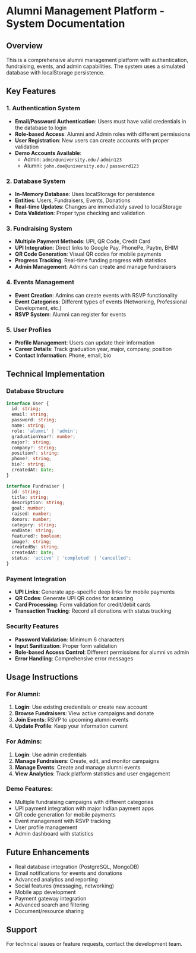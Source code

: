 # Alumni Management Platform - System Documentation

## Overview
This is a comprehensive alumni management platform with authentication, fundraising, events, and admin capabilities. The system uses a simulated database with localStorage persistence.

## Key Features

### 1. Authentication System
- **Email/Password Authentication**: Users must have valid credentials in the database to login
- **Role-based Access**: Alumni and Admin roles with different permissions
- **User Registration**: New users can create accounts with proper validation
- **Demo Accounts Available**:
  - Admin: `admin@university.edu` / `admin123`
  - Alumni: `john.doe@university.edu` / `password123`

### 2. Database System
- **In-Memory Database**: Uses localStorage for persistence
- **Entities**: Users, Fundraisers, Events, Donations
- **Real-time Updates**: Changes are immediately saved to localStorage
- **Data Validation**: Proper type checking and validation

### 3. Fundraising System
- **Multiple Payment Methods**: UPI, QR Code, Credit Card
- **UPI Integration**: Direct links to Google Pay, PhonePe, Paytm, BHIM
- **QR Code Generation**: Visual QR codes for mobile payments
- **Progress Tracking**: Real-time funding progress with statistics
- **Admin Management**: Admins can create and manage fundraisers

### 4. Events Management
- **Event Creation**: Admins can create events with RSVP functionality
- **Event Categories**: Different types of events (Networking, Professional Development, etc.)
- **RSVP System**: Alumni can register for events

### 5. User Profiles
- **Profile Management**: Users can update their information
- **Career Details**: Track graduation year, major, company, position
- **Contact Information**: Phone, email, bio

## Technical Implementation

### Database Structure
```typescript
interface User {
  id: string;
  email: string;
  password: string;
  name: string;
  role: 'alumni' | 'admin';
  graduationYear?: number;
  major?: string;
  company?: string;
  position?: string;
  phone?: string;
  bio?: string;
  createdAt: Date;
}

interface Fundraiser {
  id: string;
  title: string;
  description: string;
  goal: number;
  raised: number;
  donors: number;
  category: string;
  endDate: string;
  featured?: boolean;
  image?: string;
  createdBy: string;
  createdAt: Date;
  status: 'active' | 'completed' | 'cancelled';
}
```

### Payment Integration
- **UPI Links**: Generate app-specific deep links for mobile payments
- **QR Codes**: Generate UPI QR codes for scanning
- **Card Processing**: Form validation for credit/debit cards
- **Transaction Tracking**: Record all donations with status tracking

### Security Features
- **Password Validation**: Minimum 6 characters
- **Input Sanitization**: Proper form validation
- **Role-based Access Control**: Different permissions for alumni vs admin
- **Error Handling**: Comprehensive error messages

## Usage Instructions

### For Alumni:
1. **Login**: Use existing credentials or create new account
2. **Browse Fundraisers**: View active campaigns and donate
3. **Join Events**: RSVP to upcoming alumni events
4. **Update Profile**: Keep your information current

### For Admins:
1. **Login**: Use admin credentials
2. **Manage Fundraisers**: Create, edit, and monitor campaigns
3. **Manage Events**: Create and manage alumni events
4. **View Analytics**: Track platform statistics and user engagement

### Demo Features:
- Multiple fundraising campaigns with different categories
- UPI payment integration with major Indian payment apps
- QR code generation for mobile payments
- Event management with RSVP tracking
- User profile management
- Admin dashboard with statistics

## Future Enhancements
- Real database integration (PostgreSQL, MongoDB)
- Email notifications for events and donations
- Advanced analytics and reporting
- Social features (messaging, networking)
- Mobile app development
- Payment gateway integration
- Advanced search and filtering
- Document/resource sharing

## Support
For technical issues or feature requests, contact the development team.